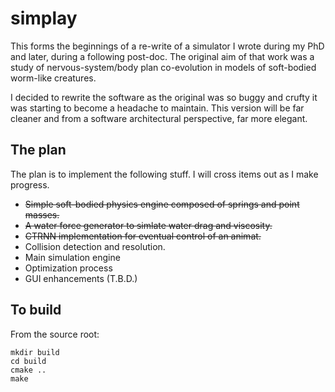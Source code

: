 # simplay

This forms the beginnings of a re-write of a simulator I wrote during my PhD and later, during a following post-doc. 
The original aim of that work was a study of nervous-system/body plan co-evolution in models of soft-bodied worm-like creatures.

I decided to rewrite the software as the original was so buggy and crufty it was starting to become a headache to maintain.
This version will be far cleaner and from a software architectural perspective, far more elegant.

## The plan

The plan is to implement the following stuff. I will cross items out as I make progress.

* ~~Simple soft-bodied physics engine composed of springs and point masses.~~
* ~~A water force generator to simlate water drag and viscosity.~~
* ~~CTRNN implementation for eventual control of an animat.~~
* Collision detection and resolution.
* Main simulation engine
* Optimization process
* GUI enhancements (T.B.D.)

## To build

From the source root:

```
mkdir build
cd build
cmake ..
make
```

